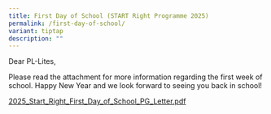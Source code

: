 ```yaml
---
title: First Day of School (START Right Programme 2025)
permalink: /first-day-of-school/
variant: tiptap
description: ""
---
```

<p>Dear PL-Lites,</p>
<p>Please read the attachment for more information regarding the first week
of school. Happy New Year and we look forward to seeing you back in school!</p>
<p><a href="/files/2025_Start_Right_First_Day_of_School_PG_Letter.pdf" rel="noopener nofollow" target="_blank">2025_Start_Right_First_Day_of_School_PG_Letter.pdf</a>
</p>